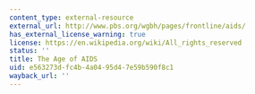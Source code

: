```yaml
---
content_type: external-resource
external_url: http://www.pbs.org/wgbh/pages/frontline/aids/
has_external_license_warning: true
license: https://en.wikipedia.org/wiki/All_rights_reserved
status: ''
title: The Age of AIDS
uid: e563273d-fc4b-4a04-95d4-7e59b590f8c1
wayback_url: ''
---
```

